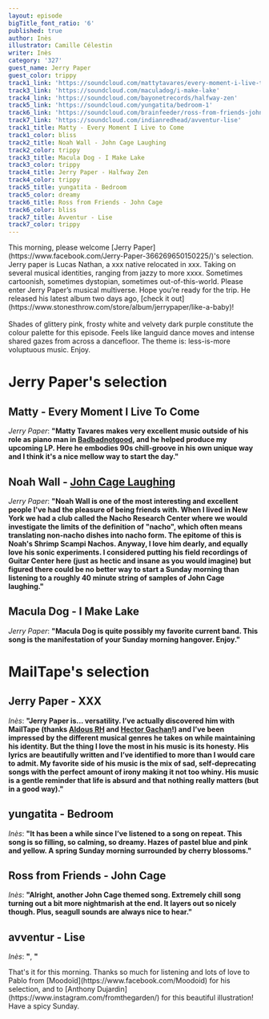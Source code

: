 ```yaml
---
layout: episode
bigTitle_font_ratio: '6'
published: true
author: Inès
illustrator: Camille Célestin
writer: Inès
category: '327'
guest_name: Jerry Paper
guest_color: trippy
track1_link: 'https://soundcloud.com/mattytavares/every-moment-i-live-to-come'
track3_link: 'https://soundcloud.com/maculadog/i-make-lake'
track4_link: 'https://soundcloud.com/bayonetrecords/halfway-zen'
track5_link: 'https://soundcloud.com/yungatita/bedroom-1'
track6_link: 'https://soundcloud.com/brainfeeder/ross-from-friends-john-cage-edit-1'
track7_link: 'https://soundcloud.com/indianredhead/avventur-lise'
track1_title: Matty - Every Moment I Live to Come
track1_color: bliss
track2_title: Noah Wall - John Cage Laughing
track2_color: trippy
track3_title: Macula Dog - I Make Lake
track3_color: trippy
track4_title: Jerry Paper - Halfway Zen
track4_color: trippy
track5_title: yungatita - Bedroom
track5_color: dreamy
track6_title: Ross from Friends - John Cage
track6_color: bliss
track7_title: Avventur - Lise
track7_color: trippy
---
```

<p id="introduction">This morning, please welcome [Jerry Paper](https://www.facebook.com/Jerry-Paper-366269650150225/)'s selection. Jerry paper is Lucas Nathan, a xxx native relocated in xxx. Taking on several musical identities, ranging from jazzy to more xxxx. Sometimes cartoonish, sometimes dystopian, sometimes out-of-this-world. Please enter Jerry Paper’s musical multiverse. Hope you’re ready for the trip. He released his latest album two days ago, [check it out](https://www.stonesthrow.com/store/album/jerrypaper/like-a-baby)!
<br><br>
Shades of glittery pink, frosty white and velvety dark purple constitute the colour palette for this episode. Feels like languid dance moves and intense shared gazes from across a dancefloor. The theme is: less-is-more voluptuous music. Enjoy.</p>


# Jerry Paper's selection

## Matty - Every Moment I Live To Come
_Jerry Paper_: **"**Matty Tavares makes very excellent music outside of his role as piano man in [Badbadnotgood](https://www.mailta.pe/110/bbng/), and he helped produce my upcoming LP. Here he embodies 90s chill-groove in his own unique way and I think it's a nice mellow way to start the day.**"**

## Noah Wall - [John Cage Laughing](https://soundcloud.com/noahwall/john-cage-laughing)
_Jerry Paper_: **"**Noah Wall is one of the most interesting and excellent people I've had the pleasure of being friends with. When I lived in New York we had a club called the Nacho Research Center where we would investigate the limits of the definition of "nacho", which often means translating non-nacho dishes into nacho form. The epitome of this is Noah's Shrimp Scampi Nachos. Anyway, I love him dearly, and equally love his sonic experiments. I considered putting his field recordings of Guitar Center here (just as hectic and insane as you would imagine) but figured there could be no better way to start a Sunday morning than listening to a roughly 40 minute string of samples of John Cage laughing.**"**

## Macula Dog - I Make Lake
_Jerry Paper_: **"**Macula Dog is quite possibly my favorite current band. This song is the manifestation of your Sunday morning hangover. Enjoy.**"**


# MailTape's selection

## Jerry Paper - XXX
_Inès_: **"**Jerry Paper is... versatility. I’ve actually discovered him with MailTape (thanks [Aldous RH](https://www.mailta.pe/274/aldous-rh/) and [Hector Gachan](https://www.mailta.pe/289/hector-gachan/)!) and I’ve been impressed by the different musical genres he takes on while maintaining his identity. But the thing I love the most in his music is its honesty. His lyrics are beautifully written and I’ve identified to more than I would care to admit. My favorite side of his music is the mix of sad, self-deprecating songs with the perfect amount of irony making it not too whiny. His music is a gentle reminder that life is absurd and that nothing really matters (but in a good way).**"**

## yungatita - Bedroom
_Inès_: **"**It has been a while since I’ve listened to a song on repeat. This song is so filling, so calming, so dreamy. Hazes of pastel blue and pink and yellow. A spring Sunday morning surrounded by cherry blossoms.**"**

## Ross from Friends - John Cage
_Inès_: **"**Alright, another John Cage themed song. Extremely chill song turning out a bit more nightmarish at the end. It layers out so nicely though. Plus, seagull sounds are always nice to hear.**"**

## avventur - Lise
_Inès_: **"**, **"**


<p id="outroduction">That's it for this morning. Thanks so much for listening and lots of love to Pablo from [Moodoïd](https://www.facebook.com/Moodoid) for his selection, and to [Anthony Dujardin](https://www.instagram.com/fromthegarden/) for this beautiful illustration! Have a spicy Sunday.</p>
